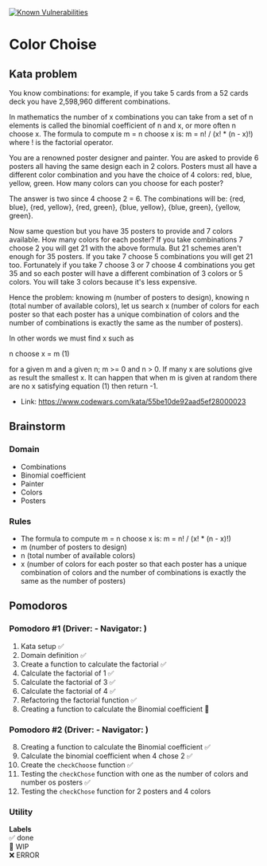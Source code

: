 [![Known Vulnerabilities](https://snyk.io/test/github/rivaldorodrigues/code-kata/badge.svg)](https://snyk.io/test/github/rivaldorodrigues/code-kata)

# Color Choise

## Kata problem

You know combinations: for example, if you take 5 cards from a 52 cards deck you have 2,598,960 different combinations.

In mathematics the number of x combinations you can take from a set of n elements is called the binomial coefficient of n and x, or more often n choose x. The formula to compute m = n choose x is: m = n! / (x! \* (n - x)!) where ! is the factorial operator.

You are a renowned poster designer and painter. You are asked to provide 6 posters all having the same design each in 2 colors. Posters must all have a different color combination and you have the choice of 4 colors: red, blue, yellow, green. How many colors can you choose for each poster?

The answer is two since 4 choose 2 = 6. The combinations will be: {red, blue}, {red, yellow}, {red, green}, {blue, yellow}, {blue, green}, {yellow, green}.

Now same question but you have 35 posters to provide and 7 colors available. How many colors for each poster? If you take combinations 7 choose 2 you will get 21 with the above formula. But 21 schemes aren't enough for 35 posters. If you take 7 choose 5 combinations you will get 21 too. Fortunately if you take 7 choose 3 or 7 choose 4 combinations you get 35 and so each poster will have a different combination of 3 colors or 5 colors. You will take 3 colors because it's less expensive.

Hence the problem:
knowing m (number of posters to design), knowing n (total number of available colors), let us search x (number of colors for each poster so that each poster has a unique combination of colors and the number of combinations is exactly the same as the number of posters).

In other words we must find x such as

n choose x = m (1)

for a given m and a given n; m >= 0 and n > 0. If many x are solutions give as result the smallest x. It can happen that when m is given at random there are no x satisfying equation (1) then return -1.

- Link: https://www.codewars.com/kata/55be10de92aad5ef28000023

## Brainstorm

### Domain

- Combinations
- Binomial coefficient
- Painter
- Colors
- Posters

### Rules

- The formula to compute m = n choose x is: m = n! / (x! \* (n - x)!)
- m (number of posters to design)
- n (total number of available colors)
- x (number of colors for each poster so that each poster has a unique combination of colors and the number of combinations is exactly the same as the number of posters)

## Pomodoros

### Pomodoro #1 (Driver: - Navigator: )

1. Kata setup ✅
2. Domain definition ✅
3. Create a function to calculate the factorial ✅
4. Calculate the factorial of 1 ✅
5. Calculate the factorial of 3 ✅
6. Calculate the factorial of 4 ✅
7. Refactoring the factorial function ✅
8. Creating a function to calculate the Binomial coefficient 🚧

### Pomodoro #2 (Driver: - Navigator: )

8. Creating a function to calculate the Binomial coefficient ✅
9. Calculate the binomial coefficient when 4 chose 2 ✅
10. Create the `checkChoose` function ✅
11. Testing the `checkChose` function with one as the number of colors and number os posters ✅
12. Testing the `checkChose` function for 2 posters and 4 colors

### Utility

**Labels**  
✅ done  
🚧 WIP  
❌ ERROR
